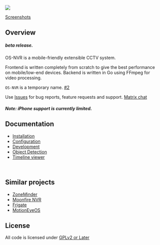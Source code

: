 <img src="https://gitlab.com/osnvr/os-nvr-assets/-/raw/master/screenshots/readme.png">

[Screenshots](https://gitlab.com/osnvr/os-nvr_assets/-/tree/master/screenshots)

## Overview

##### beta release.

OS-NVR is a mobile-friendly extensible CCTV system.

Frontend is written completely from scratch to give the best performance on mobile/low-end devices. Backend is written in Go using FFmpeg for video processing.


`OS-NVR` is a temporary name. [#2](https://gitlab.com/osnvr/os-nvr/-/issues/2)


Use [Issues](https://gitlab.com/osnvr/os-nvr/-/issues) for bug reports, feature requests and support. [Matrix chat](https://matrix.to/#/#os_nvr:matrix.org)

##### Note: iPhone support is currently limited.

## Documentation

- [Installation](./docs/1_Installation.md)
- [Configuration](./docs/2_Configuration.md)
- [Development](./docs/3_Development.md)
- [Object Detection](./addons/doods2/README.md)
- [Timeline viewer](./addons/timeline/README.md)

<br>

## Similar projects

- [ZoneMinder](https://github.com/ZoneMinder/ZoneMinder)
- [Moonfire NVR](https://github.com/scottlamb/moonfire-nvr)
- [Frigate](https://github.com/blakeblackshear/frigate)
- [Motion](https://github.com/Motion-Project/motion)[Eye](https://github.com/ccrisan/motioneye/)[OS](https://github.com/ccrisan/motioneyeos)

## License
All code is licensed under [GPLv2 or Later](LICENSE)